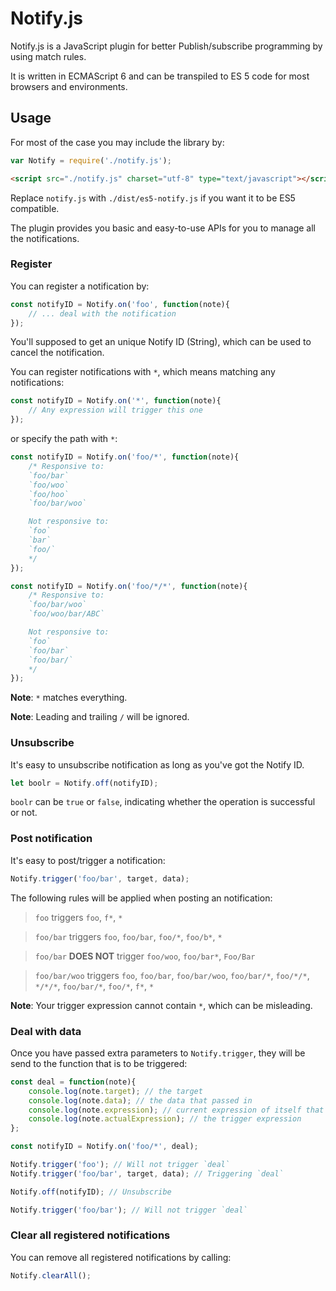 # Notify.js

Notify.js is a JavaScript plugin for better Publish/subscribe programming by using match rules.

It is written in ECMAScript 6 and can be transpiled to ES 5 code for most browsers and environments.

## Usage

For most of the case you may include the library by:

```javascript
var Notify = require('./notify.js');
```
```html
<script src="./notify.js" charset="utf-8" type="text/javascript"></script>
```

Replace `notify.js` with `./dist/es5-notify.js` if you want it to be ES5 compatible.

The plugin provides you basic and easy-to-use APIs for you to manage all the notifications.

### Register

You can register a notification by:

```javascript
const notifyID = Notify.on('foo', function(note){
    // ... deal with the notification
});
```
You'll supposed to get an unique Notify ID (String), which can be used to cancel the notification.

You can register notifications with `*`, which means matching any notifications:

```javascript
const notifyID = Notify.on('*', function(note){
    // Any expression will trigger this one
});
```

or specify the path with `*`:

```javascript
const notifyID = Notify.on('foo/*', function(note){
    /* Responsive to:
    `foo/bar`
    `foo/woo`
    `foo/hoo`
    `foo/bar/woo`

    Not responsive to:
    `foo`
    `bar`
    `foo/`
    */
});
```

```javascript
const notifyID = Notify.on('foo/*/*', function(note){
    /* Responsive to:
    `foo/bar/woo`
    `foo/woo/bar/ABC`

    Not responsive to:
    `foo`
    `foo/bar`
    `foo/bar/`
    */
});
```

**Note**: `*` matches everything.

**Note**: Leading and trailing `/` will be ignored.

### Unsubscribe

It's easy to unsubscribe notification as long as you've got the Notify ID.

```javascript
let boolr = Notify.off(notifyID);
```

`boolr` can be `true` or `false`, indicating whether the operation is successful or not.

### Post notification

It's easy to post/trigger a notification:

```javascript
Notify.trigger('foo/bar', target, data);
```

The following rules will be applied when posting an notification:

> `foo` triggers `foo`, `f*`, `*`

> `foo/bar` triggers `foo`, `foo/bar`, `foo/*`, `foo/b*`, `*`

> `foo/bar` **DOES NOT** trigger `foo/woo`, `foo/bar*`, `Foo/Bar`

> `foo/bar/woo` triggers `foo`, `foo/bar`, `foo/bar/woo`, `foo/bar/*`, `foo/*/*`, `*/*/*`, `foo/bar/*`, `foo/*`, `f*`, `*`

**Note**: Your trigger expression cannot contain `*`, which can be misleading.

### Deal with data

Once you have passed extra parameters to `Notify.trigger`, they will be send to the function that is to be triggered:

```javascript
const deal = function(note){
    console.log(note.target); // the target
    console.log(note.data); // the data that passed in
    console.log(note.expression); // current expression of itself that applied
    console.log(note.actualExpression); // the trigger expression
};

const notifyID = Notify.on('foo/*', deal);

Notify.trigger('foo'); // Will not trigger `deal`
Notify.trigger('foo/bar', target, data); // Triggering `deal`

Notify.off(notifyID); // Unsubscribe

Notify.trigger('foo/bar'); // Will not trigger `deal`
```

### Clear all registered notifications

You can remove all registered notifications by calling:

```javascript
Notify.clearAll();
```
